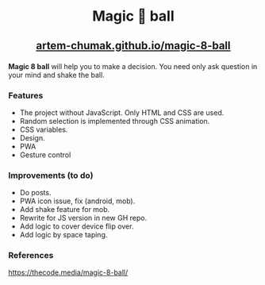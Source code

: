 # <p align="center">Magic 🎱 ball</p>

## <p align="center"><a href="https://artem-chumak.github.io/magic-8-ball/" target="_blank">artem-chumak.github.io/magic-8-ball</a></p>

**Magic 8 ball** will help you to make a decision. You need only ask question in your mind and shake the ball.

### Features

- The project without JavaScript. Only HTML and CSS are used.
- Random selection is implemented through CSS animation.
- CSS variables.
- Design.
- PWA
- Gesture control

### Improvements (to do)
- Do posts.
- PWA icon issue, fix (android, mob).
- Add shake feature for mob.
- Rewrite for JS version in new GH repo.
- Add logic to cover device flip over.
- Add logic by space taping.

### References
https://thecode.media/magic-8-ball/
